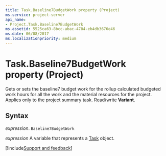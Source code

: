 ```yaml
---
title: Task.Baseline7BudgetWork property (Project)
ms.service: project-server
api_name:
- Project.Task.Baseline7BudgetWork
ms.assetid: 5525ca63-8bcc-abac-4784-eb4db3676e46
ms.date: 06/08/2017
ms.localizationpriority: medium
---
```



# Task.Baseline7BudgetWork property (Project)

Gets or sets the baseline7 budget work for the rollup calculated budgeted work hours for all the work and the material resources for the project. Applies only to the project summary task. Read/write **Variant**.


## Syntax

_expression_. `Baseline7BudgetWork`

_expression_ A variable that represents a [Task](./Project.Task.md) object.

[!include[Support and feedback](~/includes/feedback-boilerplate.md)]
